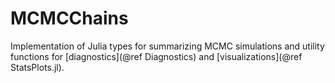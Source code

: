 # MCMCChains

Implementation of Julia types for summarizing MCMC simulations and utility functions for [diagnostics](@ref Diagnostics) and [visualizations](@ref StatsPlots.jl).
